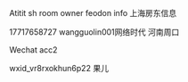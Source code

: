 Atitit sh room owner  feodon info 上海房东信息


17717658727
wangguolin001网络时代 河南周口

Wechat acc2

wxid_vr8rxokhun6p22 果儿
